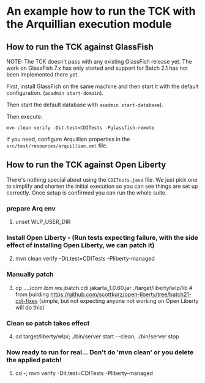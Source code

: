 <!--- 
Copyright (c) 2021 Contributors to the Eclipse Foundation

See the NOTICE file distributed with this work for additional information regarding copyright 
ownership. Licensed under the Apache License, Version 2.0 (the "License"); 
you may not use this file except in compliance with the License. You may 
obtain a copy of the License at http://www.apache.org/licenses/LICENSE-2.0 
Unless required by applicable law or agreed to in writing, software distributed 
under the License is distributed on an "AS IS" BASIS, WITHOUT WARRANTIES 
OR CONDITIONS OF ANY KIND, either express or implied. See the License for 
the specific language governing permissions and limitations under the License. 
SPDX-License-Identifier: Apache-2.0
--->

# An example how to run the TCK with the Arquillian execution module

## How to run the TCK against GlassFish

NOTE: The TCK doesn't pass with any existing GlassFish release yet. 
The work on GlassFish 7.x has only started and support for Batch 2.1 has not been implemented there yet.

First, install GlassFish on the same machine and then start it with the default configuration. (`asadmin start-domain`).

Then start the default database with `asadmin start-database`).

Then execute:

```
mvn clean verify -Dit.test=CDITests -Pglassfish-remote
```

If you need, configure Arquillian properties in the `src/test/resources/arquillian.xml` file.

## How to run the TCK against Open Liberty

There's nothing special about using the `CDITests.java` file.  We just pick one to simplify and shorten the initial execution so you can see things are set up correctly.  Once setup is confirmed you can run the whole suite.

### prepare Arq env
1. unset WLP_USER_DIR
### Install Open Liberty - (Run tests expecting failure, with the side effect of installing Open Liberty, we can patch it)
2. mvn clean verify   -Dit.test=CDITests -Pliberty-managed  
### Manually patch 
3. cp ..../com.ibm.ws.jbatch.cdi.jakarta_1.0.60.jar  ./target/liberty/wlp/lib   # from building https://github.com/scottkurz/open-liberty/tree/batch21-cdi-fixes  (simple, but not expecting anyone not working on Open Liberty will do this)
### Clean so patch takes effect
4. cd target/liberty/wlp/;  ./bin/server start --clean;  ./bin/server stop
### Now ready to run for real... Don't do 'mvn clean' or you delete the applied patch!
5. cd -; mvn verify -Dit.test=CDITests -Pliberty-managed 
